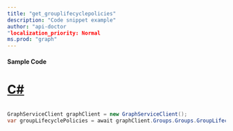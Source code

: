 ```yaml
---
title: "get_grouplifecyclepolicies"
description: "Code snippet example" 
author: "api-doctor
"localization_priority: Normal
ms.prod: "graph"
--- 
```

#### Sample Code
# [C#](#tab/Csharp)

```C#

GraphServiceClient graphClient = new GraphServiceClient();
var groupLifecyclePolicies = await graphClient.Groups.Groups.GroupLifecyclePolicies.Request().GetAsync();

```
